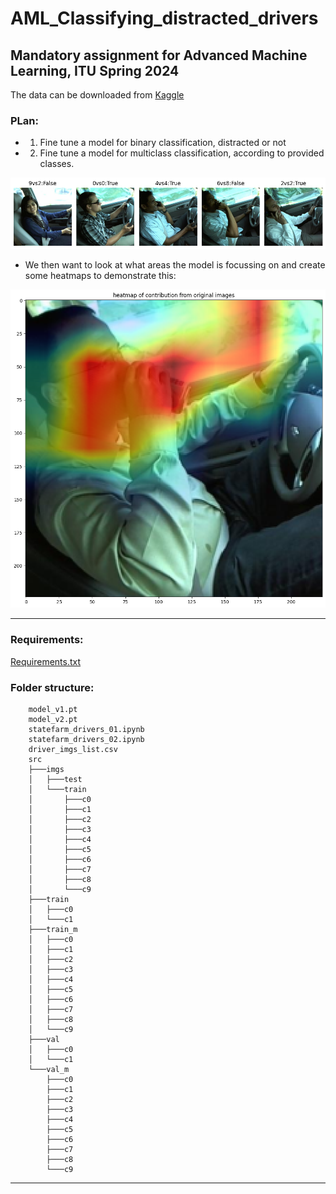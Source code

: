 # AML_Classifying_distracted_drivers
## Mandatory assignment for Advanced Machine Learning, ITU Spring 2024

The data can be downloaded from [Kaggle](https://www.kaggle.com/c/state-farm-distracted-driver-detection)

### PLan:
- 1. Fine tune a model for binary classification, distracted or not
- 2. Fine tune a model for multiclass classification, according to provided classes.

![5 images and their predictions vs true labels](sample_results.png "Sample results from multiclass model")

- We then want to look at what areas the model is focussing on and create some heatmaps to demonstrate this:

![Example heatmap image](example_heatmap.png "Example of a heatmap from final model layer")

***

### Requirements:
[Requirements.txt](https://github.com/Xannadoo/AML_Classifying_distracted_drivers/blob/main/requirements.txt)
### Folder structure:
```
    model_v1.pt
    model_v2.pt
    statefarm_drivers_01.ipynb
    statefarm_drivers_02.ipynb
    driver_imgs_list.csv
    src
    ├───imgs
    │   ├───test
    │   └───train
    │       ├───c0
    │       ├───c1
    │       ├───c2
    │       ├───c3
    │       ├───c4
    │       ├───c5
    │       ├───c6
    │       ├───c7
    │       ├───c8
    │       └───c9
    ├───train
    │   ├───c0
    │   └───c1
    ├───train_m
    │   ├───c0
    │   ├───c1
    │   ├───c2
    │   ├───c3
    │   ├───c4
    │   ├───c5
    │   ├───c6
    │   ├───c7
    │   ├───c8
    │   └───c9
    ├───val
    │   ├───c0
    │   └───c1
    └───val_m
        ├───c0
        ├───c1
        ├───c2
        ├───c3
        ├───c4
        ├───c5
        ├───c6
        ├───c7
        ├───c8
        └───c9
 ```
***

